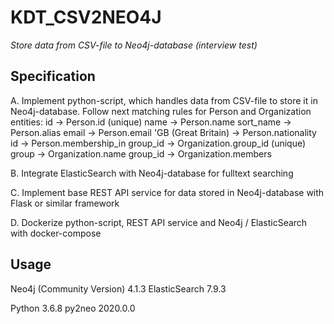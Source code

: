 # KDT_CSV2NEO4J
_Store data from CSV-file to Neo4j-database (interview test)_


## Specification

A. Implement python-script, which handles data from CSV-file to store it in Neo4j-database. Follow next matching rules for Person and Organization entities:
id -> Person.id (unique)
name  -> Person.name
sort_name -> Person.alias
email -> Person.email
'GB (Great Britain) -> Person.nationality
id -> Person.membership_in
group_id -> Organization.group_id (unique)
group -> Organization.name
group_id -> Organization.members

B. Integrate ElasticSearch with Neo4j-database for fulltext searching

C. Implement base REST API service for data stored in Neo4j-database with Flask or similar framework

D. Dockerize python-script, REST API service and Neo4j / ElasticSearch with docker-compose


## Usage

Neo4j (Community Version) 4.1.3
ElasticSearch 7.9.3

Python 3.6.8
py2neo 2020.0.0